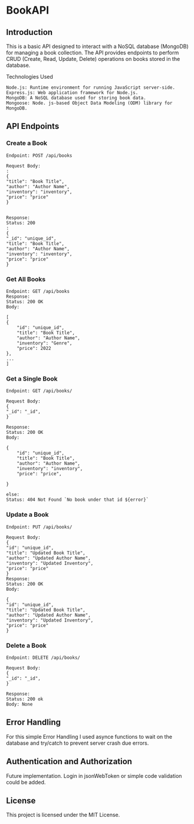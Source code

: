 # BookAPI

## Introduction
This is a basic API designed to interact with a NoSQL database (MongoDB) for managing a book collection. The API provides endpoints to perform CRUD (Create, Read, Update, Delete) operations on books stored in the database.

Technologies Used

    Node.js: Runtime environment for running JavaScript server-side.
    Express.js: Web application framework for Node.js.
    MongoDB: A NoSQL database used for storing book data.
    Mongoose: Node. js-based Object Data Modeling (ODM) library for MongoDB.


## API Endpoints
### Create a Book
    Endpoint: POST /api/books

    Request Body:
    :
    {
    "title": "Book Title",
    "author": "Author Name",
    "inventory": "inventory",
    "price": "price"
    }


    Response:
    Status: 200
    :
    {
    "_id": "unique_id",
    "title": "Book Title",
    "author": "Author Name",
    "inventory": "inventory",
    "price": "price"
    }


### Get All Books
    Endpoint: GET /api/books
    Response:
    Status: 200 OK
    Body:
    
    [
    {
        "id": "unique_id",
        "title": "Book Title",
        "author": "Author Name",
        "inventory": "Genre",
        "price": 2022
    },
    ...
    ]


### Get a Single Book
    Endpoint: GET /api/books/

    Request Body:
    {
    "_id": "_id",
    }

    Response:
    Status: 200 OK
    Body:
    
    {
        "id": "unique_id",
        "title": "Book Title",
        "author": "Author Name",
        "inventory": "inventory",
        "price": "price",

    }

    else: 
    Status: 404 Not Found `No book under that id ${error}`


### Update a Book
    Endpoint: PUT /api/books/

    Request Body:
    {
    "id": "unique_id",    
    "title": "Updated Book Title",
    "author": "Updated Author Name",
    "inventory": "Updated Inventory",
    "price": "price"
    }
    Response:
    Status: 200 OK
    Body:
    
    {
    "id": "unique_id",
    "title": "Updated Book Title",
    "author": "Updated Author Name",
    "inventory": "Updated Inventory",
    "price": "price"
    }

### Delete a Book
    Endpoint: DELETE /api/books/
    
    Request Body:
    {
    "_id": "_id",
    }

    Response:
    Status: 200 ok
    Body: None




## Error Handling
For this simple Error Handling I used asynce functions to wait on the database and try/catch to prevent server crash due errors. 

## Authentication and Authorization

Future implementation.
Login in jsonWebToken or simple code validation could be added.

## License
This project is licensed under the MIT License.